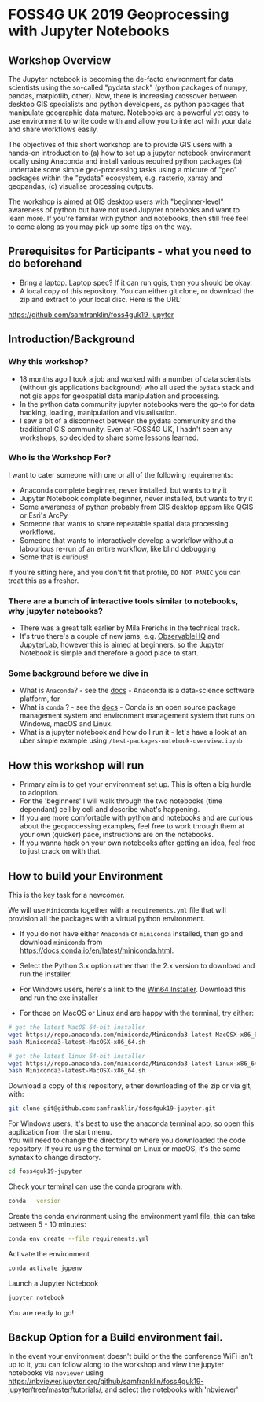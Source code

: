 # FOSS4G UK 2019 Geoprocessing with Jupyter Notebooks

## Workshop Overview

The Jupyter notebook is becoming the de-facto environment for data scientists using the so-called "pydata stack" (python packages of numpy, pandas, matplotlib, other). Now, there is increasing crossover between desktop GIS specialists and python developers, as python packages that manipulate geographic data mature. Notebooks are a powerful yet easy to use environment to write code with and allow you to interact with your data and share workflows easily.

The objectives of this short workshop are to provide GIS users with a hands-on introduction to (a) how to set up a jupyter notebook environment locally using Anaconda and install various required python packages (b) undertake some simple geo-processing tasks using a mixture of "geo" packages within the "pydata" ecosystem, e.g. rasterio, xarray and geopandas, (c) visualise processing outputs.

The workshop is aimed at GIS desktop users with "beginner-level" awareness of python but have not used Jupyter notebooks and want to learn more. If you're familar with python and notebooks, then still free feel to come along as you may pick up some tips on the way.

## Prerequisites for Participants - what you need to do beforehand

* Bring a laptop. Laptop spec? If it can run qgis, then you should be okay.
* A local copy of this repository. You can either git clone, or download the zip and extract to your local disc. Here is the URL:

https://github.com/samfranklin/foss4guk19-jupyter

 
## Introduction/Background

### Why this workshop?

* 18 months ago I took a job and worked with a number of data scientists (without gis applications background) who all used the `pydata` stack and not gis apps for geospatial data manipulation and processing.
* In the python data community jupyter notebooks were the go-to for data hacking, loading, manipulation and visualisation. 
* I saw a bit of a disconnect between the pydata community and the traditional GIS community. Even at FOSS4G UK, I hadn't seen any workshops, so decided to share some lessons learned. 

### Who is the Workshop For?

I want to cater someone with one or all of the following requirements: 

* Anaconda complete beginner, never installed, but wants to try it
* Jupyter Notebook complete beginner, never installed, but wants to try it
* Some awareness of python probably from GIS desktop appsm like QGIS or Esri's ArcPy
* Someone that wants to share repeatable spatial data processing workflows.
* Someone that wants to interactively develop a workflow without a labourious re-run of an entire workflow, like blind debugging
* Some that is curious!

If you're sitting here, and you don't fit that profile, `DO NOT PANIC` you can treat this as a fresher.

### There are a bunch of interactive tools similar to notebooks, why jupyter notebooks?

* There was a great talk earlier by Mila Frerichs in the technical track.
* It's true there's a couple of new jams, e.g. [ObservableHQ](https://observablehq.com/) and [JupyterLab](https://jupyter.org/try), however this is aimed at beginners, so the Jupyter Notebook is simple and therefore a good place to start. 

### Some background before we dive in
* What is `Anaconda`? - see the [docs](https://anaconda.org/about) - Anaconda is a data-science software platform, for 
* What is `conda` ? - see the [docs](https://conda.io/en/latest/) - Conda is an open source package management system and environment management system that runs on Windows, macOS and Linux.
* What is a jupyter notebook and how do I run it - let's have a look at an uber simple example using `/test-packages-notebook-overview.ipynb`

## How this workshop will run
* Primary aim is to get your environment set up. This is often a big hurdle to adoption.
* For the 'beginners' I will walk through the two notebooks (time dependant) cell by cell and describe what's happening.
* If you are more comfortable with python and notebooks and are curious about the geoprocessing examples, feel free to work through them at your own (quicker) pace, instructions are on the notebooks.
* If you wanna hack on your own notebooks after getting an idea, feel free to just crack on with that.

## How to build your Environment

This is the key task for a newcomer.

We will use `Miniconda` together with a `requirements.yml` file that will provision all the packages with a virtual python environment.

* If you do not have either `Anaconda` or `miniconda` installed, then go and download `miniconda` from https://docs.conda.io/en/latest/miniconda.html.
* Select the Python 3.x option rather than the 2.x version to download and run the installer.


* For Windows users, here's a link to the [Win64 Installer](https://repo.anaconda.com/miniconda/Miniconda3-latest-Windows-x86_64.exe). Download this and run the exe installer

* For those on MacOS or Linux and are happy with the terminal, try either:

```bash
# get the latest MacOS 64-bit installer
wget https://repo.anaconda.com/miniconda/Miniconda3-latest-MacOSX-x86_64.sh
bash Miniconda3-latest-MacOSX-x86_64.sh
```

```bash
# get the latest linux 64-bit installer
wget https://repo.anaconda.com/miniconda/Miniconda3-latest-Linux-x86_64.sh
bash Miniconda3-latest-MacOSX-x86_64.sh
```

Download a copy of this repository, either downloading of the zip or via git, with:

```bash
git clone git@github.com:samfranklin/foss4guk19-jupyter.git
```

For Windows users, it's best to use the anaconda terminal app, so open this application from the start menu.  
You will need to change the directory to where you downloaded the code repository. If you're using the terminal on Linux or macOS, it's the same synatax to change directory.

```bash
cd foss4guk19-jupyter
```

Check your terminal can use the conda program with:

```bash
conda --version
```

Create the conda environment using the environment yaml file, this can take between 5 - 10 minutes:

```bash
conda env create --file requirements.yml
```

Activate the environment

```bash
conda activate jgpenv
```

Launch a Jupyter Notebook

```bash
jupyter notebook
```

You are ready to go!


## Backup Option for a Build environment fail.

In the event your environment doesn't build or the the conference WiFi isn't up to it, you can follow along to the workshop and view the jupyter notebooks via `nbviewer` using https://nbviewer.jupyter.org/github/samfranklin/foss4guk19-jupyter/tree/master/tutorials/, and select the notebooks with 'nbviewer'

